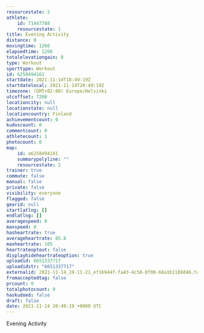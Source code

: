 ```yaml
---
resourcestate: 2
athlete:
    id: 71447788
    resourcestate: 1
title: Evening Activity
distance: 0
movingtime: 1266
elapsedtime: 1266
totalelevationgain: 0
type: Workout
sporttype: Workout
id: 6258494161
startdate: 2021-11-14T18:49:19Z
startdatelocal: 2021-11-14T20:49:19Z
timezone: (GMT+02:00) Europe/Helsinki
utcoffset: 7200
locationcity: null
locationstate: null
locationcountry: Finland
achievementcount: 0
kudoscount: 0
commentcount: 0
athletecount: 1
photocount: 0
map:
    id: a6258494161
    summarypolyline: ""
    resourcestate: 2
trainer: true
commute: false
manual: false
private: false
visibility: everyone
flagged: false
gearid: null
startlatlng: []
endlatlng: []
averagespeed: 0
maxspeed: 0
hasheartrate: true
averageheartrate: 85.8
maxheartrate: 105
heartrateoptout: false
displayhideheartrateoption: true
uploadid: 6651337717
uploadidstr: "6651337717"
externalid: 2021-11-14_19-11-21_ef1b944f-fa43-4c58-8f00-68a1b1188d46.tcx
fromacceptedtag: false
prcount: 0
totalphotocount: 0
haskudoed: false
draft: false
date: 2021-11-14 20:49:19 +0000 UTC
---
```

Evening Activity
